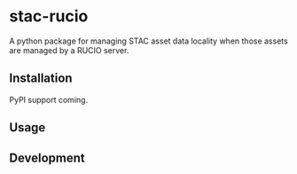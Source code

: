 # stac-rucio
A python package for managing STAC asset data locality when those assets are managed by a RUCIO server.

## Installation

PyPI support coming.

## Usage

## Development